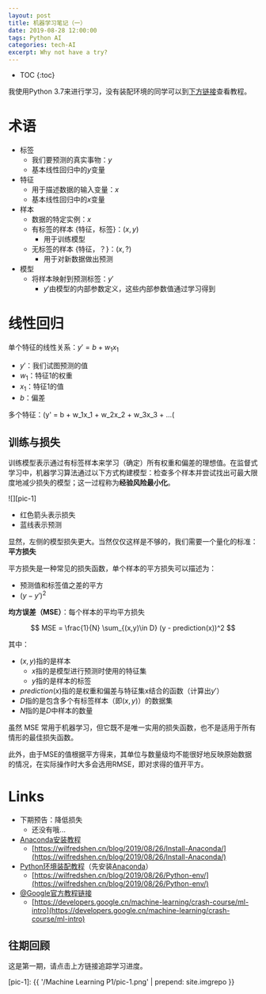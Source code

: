 ```yaml
---
layout: post
title: 机器学习笔记（一）
date: 2019-08-28 12:00:00
tags: Python AI
categories: tech-AI
excerpt: Why not have a try?
---
```


* TOC
{:toc}

我使用Python 3.7来进行学习，没有装配环境的同学可以到[下方链接](#Links)查看教程。

# 术语

- 标签
    - 我们要预测的真实事物：$y$
    - 基本线性回归中的$y$变量
- 特征
    - 用于描述数据的输入变量：$x$
    - 基本线性回归中的$x$变量
- 样本
    - 数据的特定实例：$x$
    - 有标签的样本 {特征，标签}：$(x, y)$
        - 用于训练模型
    - 无标签的样本 {特征，？}：$(x, ?)$
        - 用于对新数据做出预测
- 模型
    - 将样本映射到预测标签：$y'$
        - $y'$由模型的内部参数定义，这些内部参数值通过学习得到

# 线性回归

单个特征的线性关系：$y' = b + w_1x_1$
- $y'$：我们试图预测的值
- $w_1$：特征1的权重
- $x_1$：特征1的值
- $b$：偏差

多个特征：\(y' = b + w_1x_1 + w_2x_2 + w_3x_3 + ...\(

## 训练与损失

训练模型表示通过有标签样本来学习（确定）所有权重和偏差的理想值。在监督式学习中，机器学习算法通过以下方式构建模型：检查多个样本并尝试找出可最大限度地减少损失的模型；这一过程称为**经验风险最小化**。

![][pic-1]

- 红色箭头表示损失
- 蓝线表示预测

显然，左侧的模型损失更大。当然仅仅这样是不够的，我们需要一个量化的标准：**平方损失**

平方损失是一种常见的损失函数，单个样本的平方损失可以描述为：
- 预测值和标签值之差的平方
- $(y - y')^2$

**均方误差（MSE）**：每个样本的平均平方损失

$$
MSE = \frac{1}{N} \sum_{(x,y)\in D} (y - prediction(x))^2
$$

其中：
- $(x, y)$指的是样本
  - $x$指的是模型进行预测时使用的特征集
  - $y$指的是样本的标签
- $prediction(x)$指的是权重和偏差与特征集x结合的函数（计算出$y'$）
- $D$指的是包含多个有标签样本（即$(x, y)$）的数据集
- $N$指的是$D$中样本的数量

虽然 MSE 常用于机器学习，但它既不是唯一实用的损失函数，也不是适用于所有情形的最佳损失函数。

此外，由于MSE的值根据平方得来，其单位与数量级均不能很好地反映原始数据的情况，在实际操作时大多会选用RMSE，即对求得的值开平方。

# Links

- 下期预告：降低损失
    - 还没有哦...
- [Anaconda安装教程](https://wilfredshen.cn/blog/2019/08/26/Install-Anaconda/)
    - [https://wilfredshen.cn/blog/2019/08/26/Install-Anaconda/](https://wilfredshen.cn/blog/2019/08/26/Install-Anaconda/)
- [Python环境装配教程](https://wilfredshen.cn/blog/2019/08/26/Python-env/)（先安装[Anaconda](https://wilfredshen.cn/blog/2019/08/26/Install-Anaconda/)）
    - [https://wilfredshen.cn/blog/2019/08/26/Python-env/](https://wilfredshen.cn/blog/2019/08/26/Python-env/)
- [@Google官方教程链接](https://developers.google.cn/machine-learning/crash-course/ml-intro)
    - [https://developers.google.cn/machine-learning/crash-course/ml-intro](https://developers.google.cn/machine-learning/crash-course/ml-intro)

## 往期回顾

这是第一期，请点击上方链接追踪学习进度。

[pic-1]: {{ '/Machine Learning P1/pic-1.png' | prepend: site.imgrepo }}
